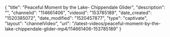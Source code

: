 {
    "title": "Peaceful Moment by the Lake- Chippendale Glider",
    "description": "",
    "channelid": "114661406",
    "videoid": "153785189",
    "date_created": "1520385072",
    "date_modified": "1520457877",
    "type": "captivate",
    "layout": "channelVideo",
    "url": "\/latest-videos\/peaceful-moment-by-the-lake-chippendale-glider-mp4\/114661406-153785189"
}